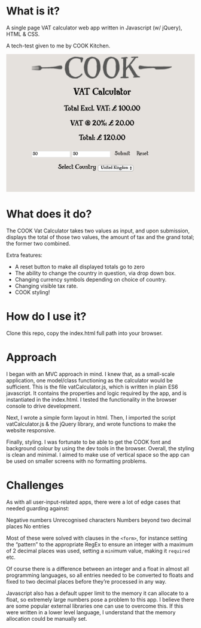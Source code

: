 # What is it?

A single page VAT calculator web app written in Javascript (w/ jQuery), HTML & CSS.

A tech-test given to me by COOK Kitchen.

![ss1](https://github.com/wemsteral/COOKvatCalculator/blob/master/ss1.png)

# What does it do?

The COOK Vat Calculator takes two values as input, and upon submission, displays the total of those two values, the amount of tax and the grand total; the former two combined.

Extra features:

- A reset button to make all displayed totals go to zero
- The ability to change the country in question, via drop down box.
- Changing currency symbols depending on choice of country.
- Changing visible tax rate.
- COOK styling!

# How do I use it?

Clone this repo, copy the index.html full path into your browser.

# Approach

I began with an MVC approach in mind. I knew that, as a small-scale application, one model/class functioning as the calculator would be sufficient. This is the file vatCalculator.js, which is written in plain ES6 javascript. It contains the properties and logic required by the app, and is instantiated in the index.html. I tested the functionality in the browser console to drive development.

Next, I wrote a simple form layout in html. Then, I imported the script vatCalculator.js & the jQuery library, and wrote functions to make the website responsive.

Finally, styling. I was fortunate to be able to get the COOK font and background colour by using the dev tools in the browser. Overall, the styling is clean and minimal. I aimed to make use of vertical space so the app can be used on smaller screens with no formatting problems.

# Challenges

As with all user-input-related apps, there were a lot of edge cases that needed guarding against:

Negative numbers
Unrecognised characters
Numbers beyond two decimal places
No entries

Most of these were solved with clauses in the `<form>`, for instance setting the “pattern” to the appropriate RegEx to ensure an integer with a maximum of 2 decimal places was used, setting a `min`imum value, making it `required` etc.

Of course there is a difference between an integer and a float in almost all programming languages, so all entries needed to be converted to floats and fixed to two decimal places before they’re processed in any way.

Javascript also has a default upper limit to the memory it can allocate to a float, so extremely large numbers pose a problem to this app. I believe there are some popular external libraries one can use to overcome this. If this were written in a lower level language, I understand that the memory allocation could be manually set.
